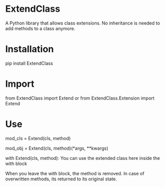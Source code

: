 # ExtendClass
A Python library that allows class extensions. No inheritance is needed to add methods to a class anymore.

# Installation
pip install ExtendClass

# Import
from ExtendClass import Extend
or
from ExtendClass.Extension import Extend

# Use
mod_cls = Extend(cls, method)

mod_obj = Extend(cls, method)(*args, **kwargs)

with Extend(cls, method): You can use the extended class here inside the with block
 
When you leave the with block, the method is removed. In case of overwritten methods, its returned to its original state.

